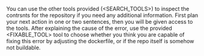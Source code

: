 You can use the other tools provided (<SEARCH_TOOLS>) to inspect the contrsnts for the repository if you need any additional information. First plan your next action in one or two sentences, then you will be given access to the tools.
After explaining the cause of the error, use the provided <FIXABLE_TOOL> tool to choose whether you think you are capable of fixing this error by adjusting the dockerfile, or if the repo itself is somehow not buildable.

